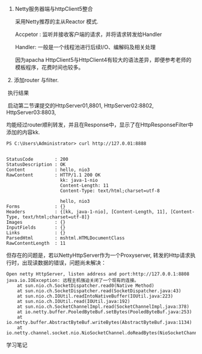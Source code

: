 1. Netty服务器端与httpClient5整合

   采用Netty推荐的主从Reactor 模式.

   Accpetor : 监听并接收客户端的请求，并将请求转发给Handler

   Handler: 一般是一个线程池进行后续I/O、编解码及相关处理

   

   因为apacha HttpClient5与HttpClient4有较大的语法差异，即便参考老师的模板程序，花费时间也较多。

​     2.  添加router 与filter.

​        执行结果

​       启动第二节课提交的HttpServer01,8801,   HttpServer02:8802, HttpServer03:8803,

​        均能经过router顺利转发，并且在Response中，显示了在HttpResponseFilter中添加的内容kk. 

```
PS C:\Users\Administrator> curl http://127.0.01:8888


StatusCode        : 200
StatusDescription : OK
Content           : hello, nio3
RawContent        : HTTP/1.1 200 OK
                    kk: java-1-nio
                    Content-Length: 11
                    Content-Type: text/html;charset=utf-8

                    hello, nio3
Forms             : {}
Headers           : {[kk, java-1-nio], [Content-Length, 11], [Content-Type, text/html;charset=utf-8]}
Images            : {}
InputFields       : {}
Links             : {}
ParsedHtml        : mshtml.HTMLDocumentClass
RawContentLength  : 11

```

 但存在的问题是，若以NettyHttpServer作为一个Proxyserver, 转发的Http请求执行时，出现读数据的错误，问题尚未解决：

```
Open netty HttpServer, listen address and port:http://127.0.0.1:8808
java.io.IOException: 远程主机强迫关闭了一个现有的连接。
	at sun.nio.ch.SocketDispatcher.read0(Native Method)
	at sun.nio.ch.SocketDispatcher.read(SocketDispatcher.java:43)
	at sun.nio.ch.IOUtil.readIntoNativeBuffer(IOUtil.java:223)
	at sun.nio.ch.IOUtil.read(IOUtil.java:192)
	at sun.nio.ch.SocketChannelImpl.read(SocketChannelImpl.java:378)
	at io.netty.buffer.PooledByteBuf.setBytes(PooledByteBuf.java:253)
	at io.netty.buffer.AbstractByteBuf.writeBytes(AbstractByteBuf.java:1134)
	at io.netty.channel.socket.nio.NioSocketChannel.doReadBytes(NioSocketChannel.java:350)
```

学习笔记